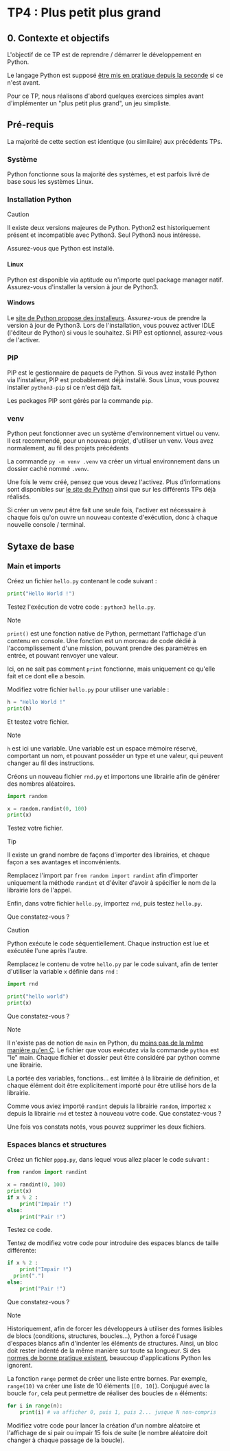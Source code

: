# TP4 : Plus petit plus grand

## 0. Contexte et objectifs

L'objectif de ce TP est de reprendre / démarrer le développement en Python.

Le langage Python est supposé [être mis en pratique depuis la seconde](https://eduscol.education.fr/1670/programmes-et-ressources-en-sciences-numeriques-et-technologie-voie-gt) si ce n'est avant.

Pour ce TP, nous réalisons d'abord quelques exercices simples avant d'implémenter un "plus petit plus grand", un jeu simpliste.

## Pré-requis

La majorité de cette section est identique (ou similaire) aux précédents TPs.

### Système

Python fonctionne sous la majorité des systèmes, et est parfois livré de base sous les systèmes Linux.

### Installation Python

> [!Caution]
> Il existe deux versions majeures de Python.
> Python2 est historiquement présent et incompatible avec Python3.
> Seul Python3 nous intéresse.

Assurez-vous que Python est installé.

#### Linux

Python est disponible via aptitude ou n'importe quel package manager natif. Assurez-vous d'installer la version à jour de Python3.

#### Windows

Le [site de Python propose des installeurs](https://www.python.org/downloads/). Assurez-vous de prendre la version à jour de Python3.
Lors de l'installation, vous pouvez activer IDLE (l'éditeur de Python) si vous le souhaitez. Si PIP est optionnel, assurez-vous de l'activer.

### PIP

PIP est le gestionnaire de paquets de Python. Si vous avez installé Python via l'installeur, PIP est probablement déjà installé.
Sous Linux, vous pouvez installer `python3-pip` si ce n'est déjà fait.

Les packages PIP sont gérés par la commande `pip`.

### venv

Python peut fonctionner avec un système d'environnement virtuel ou venv.
Il est recommendé, pour un nouveau projet, d'utiliser un venv. Vous avez normalement, au fil des projets précédents 

La commande `py -m venv .venv` va créer un virtual environnement dans un dossier caché nommé `.venv`.

Une fois le venv créé, pensez que vous devez l'activez.
Plus d'informations sont disponibles sur [le site de Python](https://docs.python.org/3/library/venv.html) ainsi que sur les différents TPs déjà réalisés.

Si créer un venv peut être fait une seule fois,
l'activer est nécessaire à chaque fois qu'on ouvre un nouveau contexte d'exécution,
donc à chaque nouvelle console / terminal.

## Sytaxe de base

### Main et imports

Créez un fichier `hello.py` contenant le code suivant :

```py
print("Hello World !")
```

Testez l'exécution de votre code : `python3 hello.py`.

> [!Note]
> `print()` est une fonction native de Python,
> permettant l'affichage d'un contenu en console.
> Une fonction est un morceau de code
> dédié à l'accomplissement d'une mission,
> pouvant prendre des paramètres en entrée,
> et pouvant renvoyer une valeur.
> 
> Ici, on ne sait pas comment `print` fonctionne,
> mais uniquement ce qu'elle fait et ce dont elle a besoin.

Modifiez votre fichier `hello.py` pour utiliser une variable :

```py
h = "Hello World !"
print(h)
```

Et testez votre fichier.

> [!Note]
> `h` est ici une variable.
> Une variable est un espace mémoire réservé,
> comportant un nom, et pouvant posséder un type et une valeur,
> qui peuvent changer au fil des instructions.

Créons un nouveau fichier `rnd.py` et importons une librairie afin de générer des nombres aléatoires.

```py
import random

x = random.randint(0, 100)
print(x)
```

Testez votre fichier.

> [!Tip]
> Il existe un grand nombre de façons d'importer des librairies,
> et chaque façon a ses avantages et inconvénients.

Remplacez l'import par `from random import randint`
afin d'importer uniquement la méthode `randint`
et d'éviter d'avoir à spécifier le nom de la librairie lors de l'appel.

Enfin, dans votre fichier `hello.py`, importez `rnd`, puis testez `hello.py`.

Que constatez-vous ?

> [!Caution]
> Python exécute le code séquentiellement.
> Chaque instruction est lue et exécutée l'une après l'autre.

Remplacez le contenu de votre `hello.py` par le code suivant, afin de tenter d'utiliser la variable `x` définie dans `rnd` :

```py
import rnd

print("hello world")
print(x)
```

Que constatez-vous ?

> [!Note]
> Il n'existe pas de notion de `main` en Python, du [moins pas de la même manière qu'en C](https://docs.python.org/3.13/library/__main__.html).
> Le fichier que vous exécutez via la commande `python` est "le" main.
> Chaque fichier et dossier peut être considéré par python comme une librairie.
> 
> La portée des variables, fonctions... est limitée à la librairie de définition,
> et chaque élément doit être explicitement importé pour être utilisé hors de la librairie.

Comme vous aviez importé `randint` depuis la librairie `random`, importez `x` depuis la librairie `rnd` et testez à nouveau votre code.
Que constatez-vous ?

Une fois vos constats notés, vous pouvez supprimer les deux fichiers.

### Espaces blancs et structures

Créez un fichier `pppg.py`, dans lequel vous allez placer le code suivant :

```py
from random import randint

x = randint(0, 100)
print(x)
if x % 2 :
    print("Impair !")
else:
    print("Pair !")
```

Testez ce code.

Tentez de modifiez votre code pour introduire des espaces blancs de taille différente:

```py
if x % 2 :
    print("Impair !")
  print(".")
else:
    print("Pair !")
```

Que constatez-vous ?

> [!Note]
> Historiquement, afin de forcer les développeurs à utiliser des formes lisibles de blocs (conditions, structures, boucles...),
> Python a forcé l'usage d'espaces blancs afin d'indenter les éléments de structures.
> Ainsi, un bloc doit rester indenté de la même manière sur toute sa longueur.
> Si des [normes de bonne pratique existent](https://peps.python.org/pep-0008/), beaucoup d'applications Python les ignorent.

La fonction `range` permet de créer une liste entre bornes. Par exemple, `range(10)` va créer une liste de 10 éléments (`[0, 10[`).
Conjugué avec la boucle `for`, cela peut permettre de réaliser des boucles de `n` éléments:

```py
for i in range(n):
    print(i) # va afficher 0, puis 1, puis 2... jusque N non-compris
```

Modifiez votre code pour lancer la création d'un nombre aléatoire et l'affichage de si pair ou impair 15 fois de suite
(le nombre aléatoire doit changer à chaque passage de la boucle).

